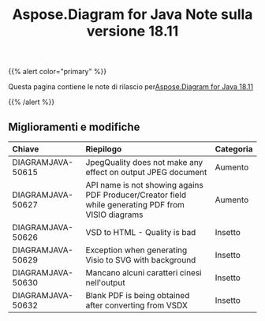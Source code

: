 ﻿---
title: Aspose.Diagram for Java Note sulla versione 18.11
type: docs
weight: 20
url: /it/java/aspose-diagram-for-java-18-11-release-notes/
---
{{% alert color="primary" %}} 

Questa pagina contiene le note di rilascio per[Aspose.Diagram for Java 18.11](https://docs.aspose.com/diagram/java/aspose-diagram-for-java-18-11-release-notes/)

{{% /alert %}} 
## **Miglioramenti e modifiche**

|**Chiave**|**Riepilogo**|**Categoria**|
|:- |:- |:- |
|DIAGRAMJAVA-50615|JpegQuality does not make any effect on output JPEG document|Aumento|
|DIAGRAMJAVA-50627|API name is not showing agains PDF Producer/Creator field while generating PDF from VISIO diagrams|Aumento|
|DIAGRAMJAVA-50626|VSD to HTML - Quality is bad|Insetto|
|DIAGRAMJAVA-50629|Exception when generating Visio to SVG with background|Insetto|
|DIAGRAMJAVA-50630|Mancano alcuni caratteri cinesi nell'output|Insetto|
|DIAGRAMJAVA-50632|Blank PDF is being obtained after converting from VSDX|Insetto|

